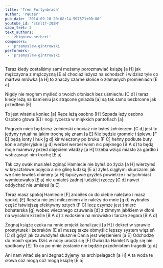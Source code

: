 ```yaml
---
title: 'Tren Fortynbrasa'
author: 'reuter'
pub_date: '2014-09-10 20:08:14.597571+00:00'
youtube_id: 'sCnl1T-I02M'
capo_fret: 3
text_authors:
 - 'zbigniew-herbert'
composers:
 - 'przemyslaw-gintrowski'
performers:
 - 'przemyslaw-gintrowski'
---
```


Teraz kiedy zostaliśmy sami możemy porozmawiać książę [a H]
jak mężczyzna z mężczyzną [E a]
chociaż leżysz na schodach i widzisz tyle co martwa mrówka [a H]
to znaczy czarne słońce o złamanych promieniach [E a]

Nigdy nie mogłem myśleć o twoich dłoniach bez uśmiechu [C d] 
i teraz kiedy leżą na kamieniu jak strącone gniazda [a]
są tak samo bezbronne jak przedtem [E]

To jest właśnie koniec [a]
Ręce leżą osobno [H]
Szpada leży osobno Osobno głowa [E]
I nogi rycerza w miękkich pantoflach [a]

Pogrzeb mieć będziesz żołnierski chociaż nie byłeś żołnierzem [C d]
jest to jedyny rytuał na jakim trochę się znam [a E]
Nie będzie gromnic i śpiewu [F E]
będą lonty i huk [g d]
kir wleczony po bruku [F C]
hełmy podkute buty konie artyleryjskie [g d] 
werbel werbel wiem nic pięknego [B A d]
to będą moje manewry przed objęciem władzy [a H] 
trzeba wziąć miasto za gardło i wstrząsnąć nim trochę [E a] 

Tak czy owak musiałeś zginąć Hamlecie nie byłeś do życia [a H]
wierzyłeś w kryształowe pojęcia a nie glinę ludzką [E a]
żyłeś ciągłymi skurczami jak we śnie łowiłeś chimery [a H]
łapczywie gryzłeś powietrze i natychmiast wymiotowałeś [E a] 
nie umiałeś żadnej ludzkiej rzeczy [C d]
nawet oddychać nie umiałeś [a E]

Teraz masz spokój Hamlecie [F]
zrobiłeś co do ciebie należało i masz spokój [E]
Reszta nie jest milczeniem ale należy do mnie [g d]
wybrałeś część łatwiejszą efektywny sztych [F C]
lecz czymże jest śmierć bohaterska [g]
wobec wiecznego czuwania [d]
z zimnym jabłkiem w dłoni na wysokim krześle [B A d]
z widokiem na mrowisko i tarczę zegara [B A d]

Żegnaj książę czeka na mnie projekt kanalizacji [a H]
i dekret w sprawie prostytutek i żebraków [E a]
muszę także obmyślić lepszy system więzień [C d]
gdyż jak zauważyłeś słusznie Dania jest więzieniem [a E] 
Odchodzę do moich spraw Dziś w nocy urodzi się [F]
Gwiazda Hamlet Nigdy się nie spotkamy [E]
To co po mnie zostanie nie będzie przedmiotem tragedii [g d] 

Ani nam witać się ani żegnać żyjemy na archipelagach [a H]
A ta woda te słowa cóż mogą cóż mogą książę [E a]